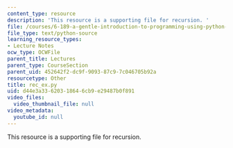 ```yaml
---
content_type: resource
description: 'This resource is a supporting file for recursion. '
file: /courses/6-189-a-gentle-introduction-to-programming-using-python-january-iap-2011/d44e3a33620318646cb9e29487b0f891_rec_ex.py
file_type: text/python-source
learning_resource_types:
- Lecture Notes
ocw_type: OCWFile
parent_title: Lectures
parent_type: CourseSection
parent_uid: 452642f2-dc9f-9093-87c9-7c046705b92a
resourcetype: Other
title: rec_ex.py
uid: d44e3a33-6203-1864-6cb9-e29487b0f891
video_files:
  video_thumbnail_file: null
video_metadata:
  youtube_id: null
---
```

This resource is a supporting file for recursion. 

